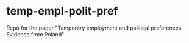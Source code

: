 # temp-empl-polit-pref
Repo for the paper "Temporary employment and political preferences: Evidence from Poland"
